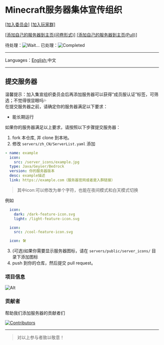 # Minecraft服务器集体宣传组织

[[加入委员会]](https://qm.qq.com/q/zcQwKOUZry)  [[加入玩家群]](https://qm.qq.com/q/dbRxlt3snC) 

[[添加自己的服务器到主页(问卷形式)]](https://github.com/MSCPO/mscpo.github.io/issues/new/choose) [[添加自己的服务器到主页(Pull)]](https://github.com/MSCPO/mscpo.github.io/edit/main/servers/index.md)

待处理：![Wait...](https://img.shields.io/github/issues/MSCPO/mscpo.github.io.svg)    已处理：![Completed](https://img.shields.io/github/issues-closed/MSCPO/mscpo.github.io.svg)

-------------
Languages：[English](README_EN.md);中文

-------------

## 提交服务器
温馨提示：加入集宣组织委员会后再添加服务器可以获得“成员服认证”标签，可筛选；不觉得很显眼吗💦  
在提交服务器之前，请确定你的服务器满足以下要求：

- 能长期运行

如果你的服务器满足以上要求，请按照以下步骤提交服务器：

1. fork 本仓库, 并 clone 到本地。
2. 修改 `servers/zh_CN/ServerList.yaml` 添加

``` yaml
- name: example
  icon:
    src: /server_icons/example.jpg
  type: Java/Geyser/Bedrock
  version: 你的服务器版本
  desc: example描述
  link: https://example.com（服务器官网或者是入群链接）
```

>其中icon:可以修改为单个字符，也能在夜间模式和白天模式切换

例如

``` yaml
  icon:
    dark: /dark-feature-icon.svg
    light: /light-feature-icon.svg
```

``` yaml
  icon:
    src: /cool-feature-icon.svg
```

``` yaml
  icon: 🛠️
```

3. (可选)如果你需要显示服务器图标，请在 `servers/public/server_icons/` 目录下添加图标
4. push 到你的仓库，然后提交 pull request。

### 项目信息

![Alt](https://repobeats.axiom.co/api/embed/40f1d6f2bafcf731a005ddad0f4a0178ce8e6c46.svg "Repobeats analytics image")

### 贡献者

帮助我们添加服务器的贡献者们

<a href="https://github.com/MSCPO/mscpo.github.io/graphs/contributors">
  <img src="https://contrib.rocks/image?repo=MSCPO/mscpo.github.io" alt="Contributors"/>
</a>

---------

>对以上参与者致以敬意！
